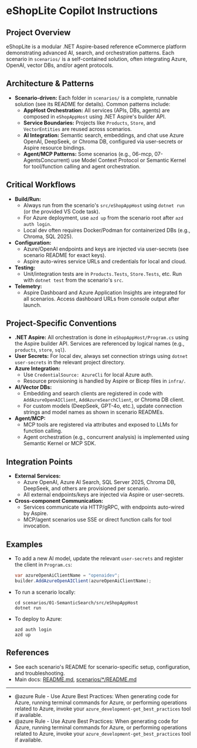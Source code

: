 # eShopLite Copilot Instructions
## Project Overview
eShopLite is a modular .NET Aspire-based reference eCommerce platform demonstrating advanced AI, search, and orchestration patterns. Each scenario in `scenarios/` is a self-contained solution, often integrating Azure, OpenAI, vector DBs, and/or agent protocols.
## Architecture & Patterns
- **Scenario-driven:** Each folder in `scenarios/` is a complete, runnable solution (see its README for details). Common patterns include:
  - **AppHost Orchestration:** All services (APIs, DBs, agents) are composed in `eShopAppHost` using .NET Aspire's builder API.
  - **Service Boundaries:** Projects like `Products`, `Store`, and `VectorEntities` are reused across scenarios.
  - **AI Integration:** Semantic search, embeddings, and chat use Azure OpenAI, DeepSeek, or Chroma DB, configured via user-secrets or Aspire resource bindings.
  - **Agent/MCP Patterns:** Some scenarios (e.g., 06-mcp, 07-AgentsConcurrent) use Model Context Protocol or Semantic Kernel for tool/function calling and agent orchestration.
## Critical Workflows
- **Build/Run:**
  - Always run from the scenario's `src/eShopAppHost` using `dotnet run` (or the provided VS Code task).
  - For Azure deployment, use `azd up` from the scenario root after `azd auth login`.
  - Local dev often requires Docker/Podman for containerized DBs (e.g., Chroma, SQL 2025).
- **Configuration:**
  - Azure/OpenAI endpoints and keys are injected via user-secrets (see scenario README for exact keys).
  - Aspire auto-wires service URLs and credentials for local and cloud.
- **Testing:**
  - Unit/integration tests are in `Products.Tests`, `Store.Tests`, etc. Run with `dotnet test` from the scenario's `src`.
- **Telemetry:**
  - Aspire Dashboard and Azure Application Insights are integrated for all scenarios. Access dashboard URLs from console output after launch.
## Project-Specific Conventions
- **.NET Aspire:** All orchestration is done in `eShopAppHost/Program.cs` using the Aspire builder API. Services are referenced by logical names (e.g., `products`, `store`, `sql`).
- **User Secrets:** For local dev, always set connection strings using `dotnet user-secrets` in the relevant project directory.
- **Azure Integration:**
  - Use `CredentialSource: AzureCli` for local Azure auth.
  - Resource provisioning is handled by Aspire or Bicep files in `infra/`.
- **AI/Vector DBs:**
  - Embedding and search clients are registered in code with `AddAzureOpenAIClient`, `AddAzureSearchClient`, or Chroma DB client.
  - For custom models (DeepSeek, GPT-4o, etc.), update connection strings and model names as shown in scenario READMEs.
- **Agent/MCP:**
  - MCP tools are registered via attributes and exposed to LLMs for function calling.
  - Agent orchestration (e.g., concurrent analysis) is implemented using Semantic Kernel or MCP SDK.
## Integration Points
- **External Services:**
  - Azure OpenAI, Azure AI Search, SQL Server 2025, Chroma DB, DeepSeek, and others are provisioned per scenario.
  - All external endpoints/keys are injected via Aspire or user-secrets.
- **Cross-component Communication:**
  - Services communicate via HTTP/gRPC, with endpoints auto-wired by Aspire.
  - MCP/agent scenarios use SSE or direct function calls for tool invocation.
## Examples
- To add a new AI model, update the relevant `user-secrets` and register the client in `Program.cs`:
  ```csharp
  var azureOpenAiClientName = "openaidev";
  builder.AddAzureOpenAIClient(azureOpenAiClientName);
  ```
- To run a scenario locally:
  ```pwsh
  cd scenarios/01-SemanticSearch/src/eShopAppHost
  dotnet run
  ```
- To deploy to Azure:
  ```pwsh
  azd auth login
  azd up
  ```
## References
- See each scenario's README for scenario-specific setup, configuration, and troubleshooting.
- Main docs: [README.md](../../README.md), [scenarios/*/README.md](../..)
---
- @azure Rule - Use Azure Best Practices: When generating code for Azure, running terminal commands for Azure, or performing operations related to Azure, invoke your `azure_development-get_best_practices` tool if available.
- @azure Rule - Use Azure Best Practices: When generating code for Azure, running terminal commands for Azure, or performing operations related to Azure, invoke your `azure_development-get_best_practices` tool if available.